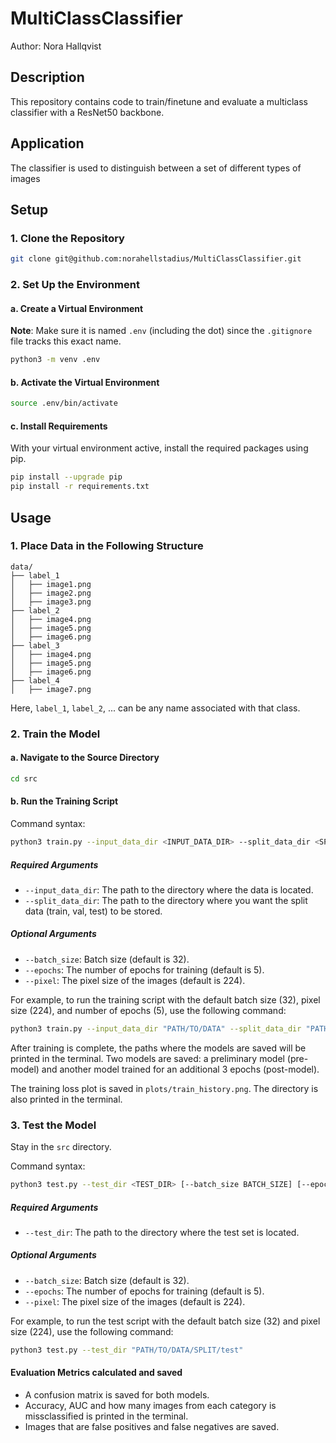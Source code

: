 # MultiClassClassifier

Author: Nora Hallqvist

## Description 
This repository contains code to train/finetune and evaluate a multiclass classifier with a ResNet50 backbone.

## Application 
The classifier is used to distinguish between a set of different types of images

## Setup 

### 1. Clone the Repository

```bash
git clone git@github.com:norahellstadius/MultiClassClassifier.git
```

### 2. Set Up the Environment 

#### a. Create a Virtual Environment

**Note**: Make sure it is named `.env` (including the dot) since the `.gitignore` file tracks this exact name.

```bash
python3 -m venv .env
```

#### b. Activate the Virtual Environment

```bash
source .env/bin/activate
```

#### c. Install Requirements

With your virtual environment active, install the required packages using pip.

```bash
pip install --upgrade pip
pip install -r requirements.txt
```

## Usage 

### 1. Place Data in the Following Structure

```
data/
├── label_1
│   ├── image1.png
│   ├── image2.png
│   ├── image3.png
├── label_2
│   ├── image4.png
│   ├── image5.png
│   ├── image6.png
├── label_3
│   ├── image4.png
│   ├── image5.png
│   ├── image6.png
├── label_4
│   ├── image7.png

```

Here, `label_1`, `label_2`, ... can be any name associated with that class. 

### 2. Train the Model

#### a. Navigate to the Source Directory

```bash 
cd src
```

#### b. Run the Training Script

Command syntax: 
```bash
python3 train.py --input_data_dir <INPUT_DATA_DIR> --split_data_dir <SPLIT_DATA_DIR> [--batch_size BATCH_SIZE] [--epochs EPOCHS] [--pixel PIXEL]
```

##### Required Arguments

- `--input_data_dir`: The path to the directory where the data is located.
- `--split_data_dir`: The path to the directory where you want the split data (train, val, test) to be stored.

##### Optional Arguments

- `--batch_size`: Batch size (default is 32).
- `--epochs`: The number of epochs for training (default is 5).
- `--pixel`: The pixel size of the images (default is 224).

For example, to run the training script with the default batch size (32), pixel size (224), and number of epochs (5), use the following command:

```bash 
python3 train.py --input_data_dir "PATH/TO/DATA" --split_data_dir "PATH/TO/SAVE/SPLIT/DATA"
```

After training is complete, the paths where the models are saved will be printed in the terminal. Two models are saved: a preliminary model (pre-model) and another model trained for an additional 3 epochs (post-model).

The training loss plot is saved in `plots/train_history.png`. The directory is also printed in the terminal.

### 3. Test the Model

Stay in the `src` directory.

Command syntax: 
```bash
python3 test.py --test_dir <TEST_DIR> [--batch_size BATCH_SIZE] [--epochs EPOCHS] [--pixel PIXEL]
```

##### Required Arguments

- `--test_dir`: The path to the directory where the test set is located.

##### Optional Arguments

- `--batch_size`: Batch size (default is 32).
- `--epochs`: The number of epochs for training (default is 5).
- `--pixel`: The pixel size of the images (default is 224).

For example, to run the test script with the default batch size (32) and pixel size (224), use the following command:

```bash 
python3 test.py --test_dir "PATH/TO/DATA/SPLIT/test" 
```

#### Evaluation Metrics calculated and saved

- A confusion matrix is saved for both models.
- Accuracy, AUC and how many images from each category is missclassified is printed in the terminal.
- Images that are false positives and false negatives are saved.

